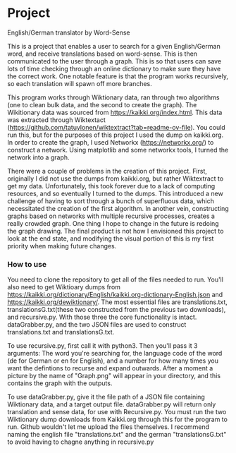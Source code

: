 # Project
English/German translator by Word-Sense

This is a project that enables a user to search for a given English/German word, and receive translations based on word-sense. This is then communicated to the user through a graph. This is so that users can save lots of time checking through an online dictionary to make sure they have the correct work. One notable feature is that the program works recursively, so each translation will spawn off more branches. 

This program works through Wiktionary data, ran through two algorithms (one to clean bulk data, and the second to create the graph). The Wikitionary data was sourced from https://kaikki.org/index.html. This data was extracted through Wiktextact (https://github.com/tatuylonen/wiktextract?tab=readme-ov-file). You could run this, but for the purposes of this project I used the dump on kaikki.org. In order to create the graph, I used Networkx (https://networkx.org/) to construct a network. Using matplotlib and some networkx tools, I turned the network into a graph. 

There were a couple of problems in the creation of this project. First, originally I did not use the dumps from kaikki.org, but rather Wiktextract to get my data. Unfortunately, this took forever due to a lack of computing resources, and so eventually I turned to the dumps. This introduced a new challenge of having to sort through a bunch of superfluous data, which necessitated the creation of the first algorithm. In another vein, constructing graphs based on networks with multiple recursive processes, creates a really crowded graph. One thing I hope to change in the future is redoing the graph drawing. The final product is not how I envisioned this project to look at the end state, and modifying the visual portion of this is my first priority when making future changes. 

### How to use
You need to clone the repository to get all of the files needed to run. You'll also need to get Wiktioary dumps from https://kaikki.org/dictionary/English/kaikki.org-dictionary-English.json and https://kaikki.org/dewiktionary/. The most essential files are translations.txt, translationsG.txt(these two constructed from the previous two downloads), and recursive.py. With those three the core functionality is intact. dataGrabber.py, and the two JSON files are used to construct translations.txt and translationsG.txt. 

To use recursive.py, first call it with python3. Then you'll pass it 3 arguments: The word you're searching for, the language code of the word (de for German or en for English), and a number for how many times you want the defintions to recurse and expand outwards. After a moment a picture by the name of "Graph.png" will appear in your directory, and this contains the graph with the outputs.

To use dataGrabber.py, give it the file path of a JSON file containing Wiktionary data, and a target output file. dataGrabber.py will return only translation and sense data, for use with Recursive.py. You must run the two Wiktionary dump downloads from Kaikki.org through this for the program to run. Github wouldn't let me upload the files themselves. I recommend naming the english file "translations.txt" and the german "translationsG.txt" to avoid having to chagne anything in recursive.py

